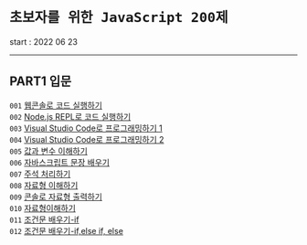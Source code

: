 # `초보자를 위한 JavaScript 200제`

start : 2022 06 23

---

## PART1 입문

`001` [웹콘솔로 코드 실행하기](https://github.com/sunyeongjeong/js_200/tree/main/001)<br>
`002` [Node.js REPL로 코드 실행하기](https://github.com/sunyeongjeong/js_200/tree/main/002)<br>
`003` [Visual Studio Code로 프로그래밍하기 1](https://github.com/sunyeongjeong/js_200/tree/main/003)<br>
`004` [Visual Studio Code로 프로그래밍하기 2](https://github.com/sunyeongjeong/js_200/tree/main/%EC%9E%85%EB%AC%B8/004)<br>
`005` [값과 변수 이해하기](https://github.com/sunyeongjeong/js_200/tree/main/%EC%9E%85%EB%AC%B8/005)<br>
`006` [자바스크립트 문장 배우기](https://github.com/sunyeongjeong/js_200/tree/main/%EC%9E%85%EB%AC%B8/006)<br>
`007` [주석 처리하기](https://github.com/sunyeongjeong/js_200/tree/main/%EC%9E%85%EB%AC%B8/007)<br>
`008` [자료형 이해하기](https://github.com/sunyeongjeong/js_200/tree/main/%EC%9E%85%EB%AC%B8/008)<br>
`009` [콘솔로 자료형 출력하기](https://github.com/sunyeongjeong/js_200/tree/main/%EC%9E%85%EB%AC%B8/009)<br>
`010` [자료형이해하기](https://github.com/sunyeongjeong/js_200/tree/main/%EC%9E%85%EB%AC%B8/010)<br>
`011` [조건문 배우기-if](https://github.com/sunyeongjeong/js_200/tree/main/%EC%9E%85%EB%AC%B8/011)<br>
`012` [조건문 배우기-if,else if, else](https://github.com/sunyeongjeong/js_200/tree/main/%EC%9E%85%EB%AC%B8/012)<br>
